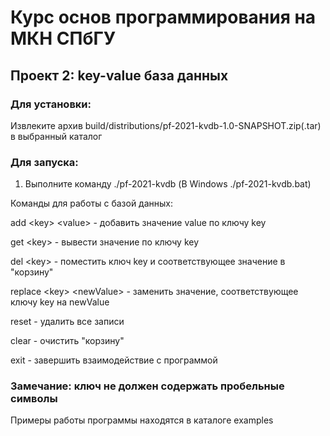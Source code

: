 # Курс основ программирования на МКН СПбГУ
## Проект 2: key-value база данных

### Для установки:
Извлеките архив build/distributions/pf-2021-kvdb-1.0-SNAPSHOT.zip(.tar) в выбранный каталог

### Для запуска:
1) Выполните команду ./pf-2021-kvdb (В Windows ./pf-2021-kvdb.bat)
   
Команды для работы с базой данных:

add &lt;key&gt; &lt;value&gt; - добавить значение value по ключу key

get &lt;key&gt; - вывести значение по ключу key

del &lt;key&gt; - поместить ключ key и соответствующее значение в "корзину"

replace &lt;key&gt; &lt;newValue&gt; - заменить значение, соответствующее ключу key на newValue

reset - удалить все записи

clear - очистить "корзину"

exit - завершить взаимодействие с программой

### Замечание: ключ не должен содержать пробельные символы


Примеры работы программы находятся в каталоге examples